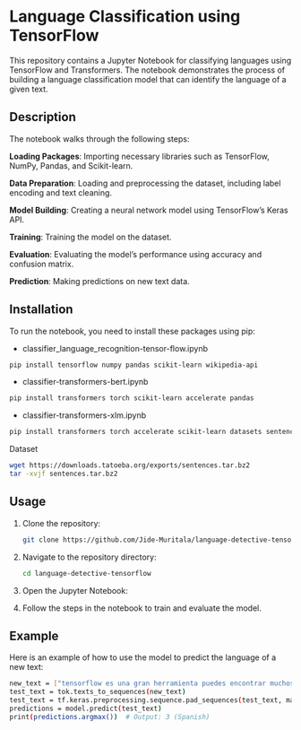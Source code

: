 # Language Classification using TensorFlow
This repository contains a Jupyter Notebook for classifying languages using TensorFlow and Transformers. The notebook demonstrates the process of building a language classification model that can identify the language of a given text.

## Description
The notebook walks through the following steps:

**Loading Packages**: Importing necessary libraries such as TensorFlow, NumPy, Pandas, and Scikit-learn.

**Data Preparation**: Loading and preprocessing the dataset, including label encoding and text cleaning.

**Model Building**: Creating a neural network model using TensorFlow’s Keras API.

**Training**: Training the model on the dataset.

**Evaluation**: Evaluating the model’s performance using accuracy and confusion matrix.

**Prediction**: Making predictions on new text data.

## Installation
To run the notebook, you need to install these packages using pip:

- classifier_language_recognition-tensor-flow.ipynb
```bash
pip install tensorflow numpy pandas scikit-learn wikipedia-api
```
- classifier-transformers-bert.ipynb
```bash
pip install transformers torch scikit-learn accelerate pandas
```
- classifier-transformers-xlm.ipynb
```bash
pip install transformers torch accelerate scikit-learn datasets sentencepiece pandas
```
Dataset
```bash
wget https://downloads.tatoeba.org/exports/sentences.tar.bz2
tar -xvjf sentences.tar.bz2
```
## Usage
1. Clone the repository:
   ```bash
   git clone https://github.com/Jide-Muritala/language-detective-tensorflow.git
   ```
2. Navigate to the repository directory:
   ```bash
   cd language-detective-tensorflow
   ```
3. Open the Jupyter Notebook:
 
4. Follow the steps in the notebook to train and evaluate the model.

## Example
Here is an example of how to use the model to predict the language of a new text:
```bash
new_text = ["tensorflow es una gran herramienta puedes encontrar muchos tutoriales de packt"]
test_text = tok.texts_to_sequences(new_text)
test_text = tf.keras.preprocessing.sequence.pad_sequences(test_text, maxlen=maxlen)
predictions = model.predict(test_text)
print(predictions.argmax())  # Output: 3 (Spanish)
```


